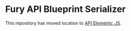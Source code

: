 # Fury API Blueprint Serializer

This repository has moved location to [API Elements: JS](https://github.com/apiaryio/api-elements.js).
